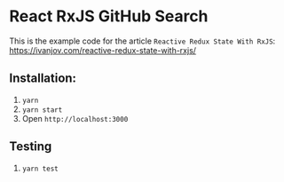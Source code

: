 # React RxJS GitHub Search

This is the example code for the article `Reactive Redux State With RxJS`: https://ivanjov.com/reactive-redux-state-with-rxjs/



## Installation:
1. `yarn`
2. `yarn start`
3. Open `http://localhost:3000`

## Testing
1. `yarn test`
